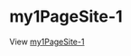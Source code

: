 # my1PageSite-1

View [my1PageSite-1](https://htmlpreview.github.io/?https://github.com/calincionca35/my1PageSite-1/blob/master/root-my1PageSite-1/index-my1PageSite-1.html)
